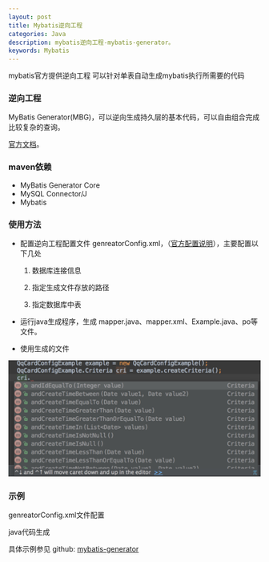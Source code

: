 ```yaml
---
layout: post
title: Mybatis逆向工程
categories: Java
description: mybatis逆向工程-mybatis-generator。
keywords: Mybatis
---
```


mybatis官方提供逆向工程 可以针对单表自动生成mybatis执行所需要的代码

### 逆向工程
MyBatis Generator(MBG)，可以逆向生成持久层的基本代码，可以自由组合完成比较复杂的查询。


[官方文档](http://www.mybatis.org/generator/configreference/xmlconfig.html)。


### maven依赖
* MyBatis Generator Core
* MySQL Connector/J
* Mybatis

### 使用方法
* 配置逆向工程配置文件 genreatorConfig.xml，（[官方配置说明](http://www.mybatis.org/generator/configreference/xmlconfig.htl)），主要配置以下几处

  1. 数据库连接信息

  2. 指定生成文件存放的路径

  3. 指定数据库中表

* 运行java生成程序，生成 mapper.java、mapper.xml、Example.java、po等文件。
* 使用生成的文件

![](/images/posts/java/mybatis-example.jpeg)

### 示例
genreatorConfig.xml文件配置

java代码生成

具体示例参见 github: [mybatis-generator](https://github.com/timesculptor/mybatis-generator)

